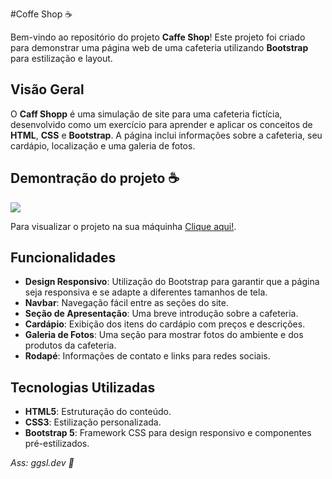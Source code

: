 #Coffe Shop ☕

Bem-vindo ao repositório do projeto **Caffe Shop**! Este projeto foi criado para demonstrar uma página web de uma cafeteria utilizando **Bootstrap** para estilização e layout.

## Visão Geral

O **Caff Shopp** é uma simulação de site para uma cafeteria fictícia, desenvolvido como um exercício para aprender e aplicar os conceitos de **HTML**, **CSS** e **Bootstrap**. A página inclui informações sobre a cafeteria, seu cardápio, localização e uma galeria de fotos.

## Demontração do projeto ☕
<img src="./assets/images/final-project-capture-desktop.png">

Para visualizar o projeto na sua máquinha [Clique aqui!](https://gabrielgomesdev20.github.io/Cooffe-Shopp/).

## Funcionalidades

- **Design Responsivo**: Utilização do Bootstrap para garantir que a página seja responsiva e se adapte a diferentes tamanhos de tela.
- **Navbar**: Navegação fácil entre as seções do site.
- **Seção de Apresentação**: Uma breve introdução sobre a cafeteria.
- **Cardápio**: Exibição dos itens do cardápio com preços e descrições.
- **Galeria de Fotos**: Uma seção para mostrar fotos do ambiente e dos produtos da cafeteria.
- **Rodapé**: Informações de contato e links para redes sociais.

## Tecnologias Utilizadas

- **HTML5**: Estruturação do conteúdo.
- **CSS3**: Estilização personalizada.
- **Bootstrap 5**: Framework CSS para design responsivo e componentes pré-estilizados.

_Ass: ggsl.dev 🦅_


